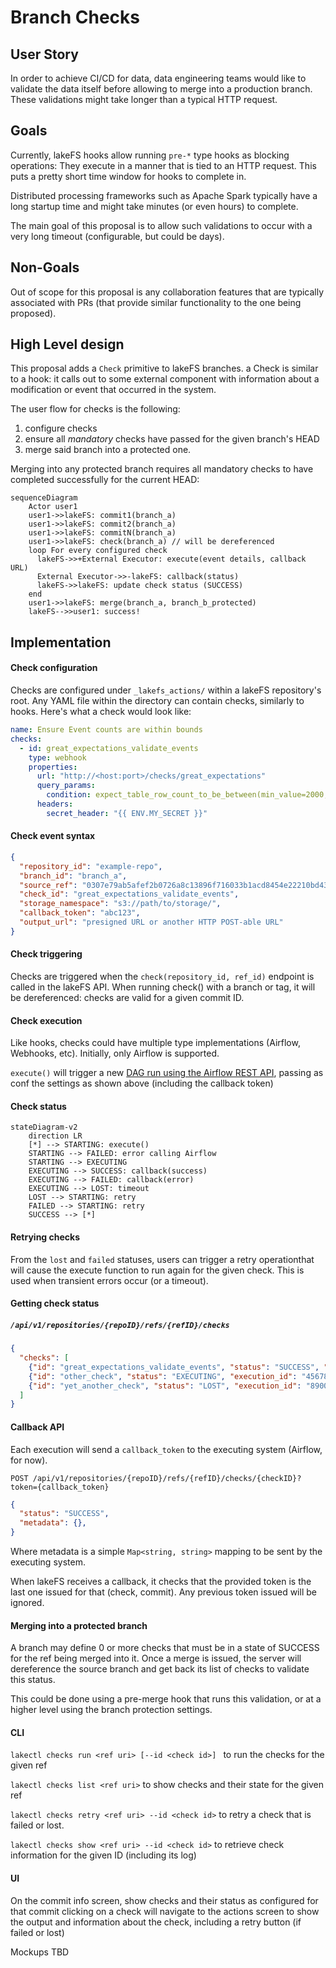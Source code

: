 # Branch Checks

## User Story

In order to achieve CI/CD for data, data engineering teams would like to validate the data itself before allowing to merge into a production branch.
These validations might take longer than a typical HTTP request.

## Goals

Currently, lakeFS hooks allow running `pre-*` type hooks as blocking operations: They execute in a manner that is tied to an HTTP request.
This puts a pretty short time window for hooks to complete in.

Distributed processing frameworks such as Apache Spark typically have a long startup time and might take minutes (or even hours) to complete.

The main goal of this proposal is to allow such validations to occur with a very long timeout (configurable, but could be days).

## Non-Goals

Out of scope for this proposal is any collaboration features that are typically associated with PRs (that provide similar functionality to the one being proposed).

## High Level design

This proposal adds a `Check` primitive to lakeFS branches. a Check is similar to a hook: it calls out to some external component with information about a modification or event that occurred in the system.

The user flow for checks is the following:

1. configure checks
1. ensure all *mandatory* checks have passed for the given branch's HEAD
1. merge said branch into a protected one.

Merging into any protected branch requires all mandatory checks to have completed successfully for the current HEAD:

```mermaid
sequenceDiagram
    Actor user1
    user1->>lakeFS: commit1(branch_a)
    user1->>lakeFS: commit2(branch_a)
    user1->>lakeFS: commitN(branch_a)
    user1->>lakeFS: check(branch_a) // will be dereferenced
    loop For every configured check
      lakeFS->>+External Executor: execute(event details, callback URL)
      External Executor->>-lakeFS: callback(status)
      lakeFS->>lakeFS: update check status (SUCCESS)
    end
    user1->>lakeFS: merge(branch_a, branch_b_protected)
    lakeFS-->>user1: success!
```

## Implementation

#### Check configuration

Checks are configured under `_lakefs_actions/` within a lakeFS repository's root. Any YAML file within the directory can contain checks, similarly to hooks.
Here's what a check would look like:

```yaml
name: Ensure Event counts are within bounds
checks:
  - id: great_expectations_validate_events
    type: webhook
    properties:
      url: "http://<host:port>/checks/great_expectations"
      query_params:
        condition: expect_table_row_count_to_be_between(min_value=2000, max_value=5000)
      headers:
        secret_header: "{{ ENV.MY_SECRET }}"
```

#### Check event syntax

```json
{
  "repository_id": "example-repo",
  "branch_id": "branch_a",
  "source_ref": "0307e79ab5afef2b0726a8c13896f716033b1acd8454e22210bd43a2f72a94a9",
  "check_id": "great_expectations_validate_events",
  "storage_namespace": "s3://path/to/storage/",
  "callback_token": "abc123",
  "output_url": "presigned URL or another HTTP POST-able URL"
}
```

#### Check triggering

Checks are triggered when the `check(repository_id, ref_id)` endpoint is called in the lakeFS API.
When running check() with a branch or tag, it will be dereferenced: checks are valid for a given commit ID.


#### Check execution

Like hooks, checks could have multiple type implementations (Airflow, Webhooks, etc). Initially, only Airflow is supported.

`execute()` will trigger a new [DAG run using the Airflow REST API](https://airflow.apache.org/docs/apache-airflow/stable/stable-rest-api-ref.html#operation/get_dag_runs), passing as conf the settings as shown above (including the callback token)

#### Check status

```mermaid
stateDiagram-v2
    direction LR
    [*] --> STARTING: execute()
    STARTING --> FAILED: error calling Airflow
    STARTING --> EXECUTING
    EXECUTING --> SUCCESS: callback(success)
    EXECUTING --> FAILED: callback(error)
    EXECUTING --> LOST: timeout
    LOST --> STARTING: retry
    FAILED --> STARTING: retry
    SUCCESS --> [*]
```

#### Retrying checks

From the `lost` and `failed` statuses, users can trigger a retry operationthat will cause the execute function to run again for the given check.
This is used when transient errors occur (or a timeout).

#### Getting check status

##### `/api/v1/repositories/{repoID}/refs/{refID}/checks`

```json
{
  "checks": [
    {"id": "great_expectations_validate_events", "status": "SUCCESS", "execution_id": "1234"},
    {"id": "other_check", "status": "EXECUTING", "execution_id": "45678"},
    {"id": "yet_another_check", "status": "LOST", "execution_id": "8900"},
  ]
}
```

#### Callback API

Each execution will send a `callback_token` to the executing system (Airflow, for now).

`POST /api/v1/repositories/{repoID}/refs/{refID}/checks/{checkID}?token={callback_token}`

```json
{
  "status": "SUCCESS",
  "metadata": {},
}
```

Where metadata is a simple `Map<string, string>` mapping to be sent by the executing system.

When lakeFS receives a callback, it checks that the provided token is the last one issued for that (check, commit). 
Any previous token issued will be ignored.

#### Merging into a protected branch

A branch may define 0 or more checks that must be in a state of SUCCESS for the ref being merged into it.
Once a merge is issued, the server will dereference the source branch and get back its list of checks to validate this status.

This could be done using a pre-merge hook that runs this validation, or at a higher level using the branch protection settings.

#### CLI

`lakectl checks run <ref uri> [--id <check id>] ` to run the checks for the given ref

`lakectl checks list <ref uri>` to show checks and their state for the given ref

`lakectl checks retry <ref uri> --id <check id>` to retry a check that is failed or lost.

`lakectl checks show <ref uri> --id <check id>` to retrieve check information for the given ID (including its log)


#### UI

On the commit info screen, show checks and their status as configured for that commit
clicking on a check will navigate to the actions screen to show the output and information about the check, including a retry button (if failed or lost)

Mockups TBD
